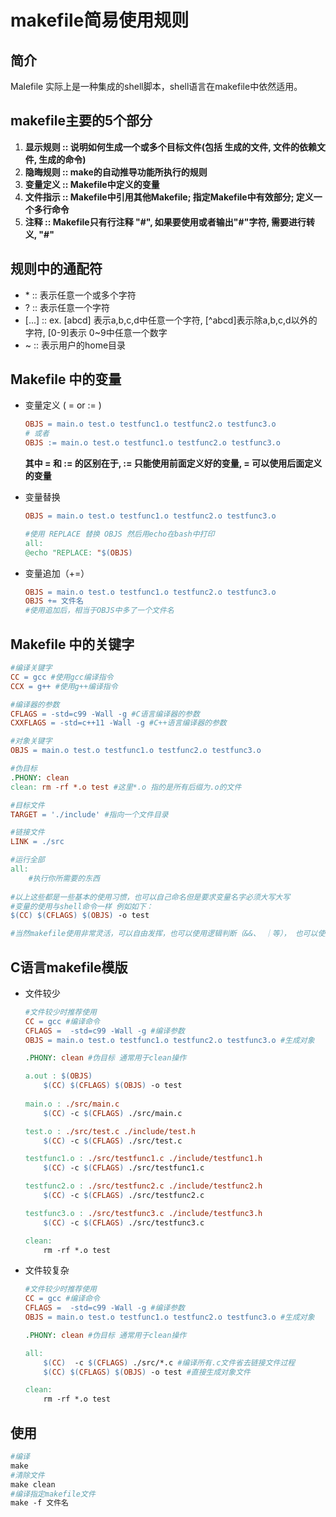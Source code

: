 # makefile简易使用规则

## 简介

Malefile 实际上是一种集成的shell脚本，shell语言在makefile中依然适用。

## makefile主要的5个部分

1. **显示规则 :: 说明如何生成一个或多个目标文件(包括 生成的文件, 文件的依赖文件, 生成的命令)**
2. **隐晦规则 :: make的自动推导功能所执行的规则** 
3. **变量定义 :: Makefile中定义的变量**
4. **文件指示 :: Makefile中引用其他Makefile; 指定Makefile中有效部分; 定义一个多行命令**
5. **注释 :: Makefile只有行注释 "#", 如果要使用或者输出"#"字符, 需要进行转义, "\#"**

## 规则中的通配符

- \*     :: 表示任意一个或多个字符
- ?     :: 表示任意一个字符
- [...]  :: ex. [abcd] 表示a,b,c,d中任意一个字符, [^abcd]表示除a,b,c,d以外的字符, [0-9]表示 0~9中任意一个数字
- ~     :: 表示用户的home目录

## Makefile 中的变量

- 变量定义 ( = or := )

    ```makefile
    OBJS = main.o test.o testfunc1.o testfunc2.o testfunc3.o
    # 或者
    OBJS := main.o test.o testfunc1.o testfunc2.o testfunc3.o
    ```

    **其中 = 和 := 的区别在于, := 只能使用前面定义好的变量, = 可以使用后面定义的变量**

- 变量替换

    ```makefile
    OBJS = main.o test.o testfunc1.o testfunc2.o testfunc3.o
    
    #使用 REPLACE 替换 OBJS 然后用echo在bash中打印
    all:
    @echo "REPLACE: "$(OBJS) 
    ```

- 变量追加（+=）

    ```makefile
    OBJS = main.o test.o testfunc1.o testfunc2.o testfunc3.o
    OBJS += 文件名
    #使用追加后，相当于OBJS中多了一个文件名
    ```

## Makefile 中的关键字

```makefile
#编译关键字
CC = gcc #使用gcc编译指令
CCX = g++ #使用g++编译指令

#编译器的参数
CFLAGS = -std=c99 -Wall -g #C语言编译器的参数
CXXFLAGS = -std=c++11 -Wall -g #C++语言编译器的参数

#对象关键字
OBJS = main.o test.o testfunc1.o testfunc2.o testfunc3.o

#伪目标
.PHONY: clean
clean: rm -rf *.o test #这里*.o 指的是所有后缀为.o的文件

#目标文件
TARGET = './include' #指向一个文件目录

#链接文件
LINK = ./src

#运行全部
all:
	#执行你所需要的东西
	
#以上这些都是一些基本的使用习惯，也可以自己命名但是要求变量名字必须大写大写
#变量的使用与shell命令一样 例如如下：
$(CC) $(CFLAGS) $(OBJS) -o test

#当然makefile使用非常灵活，可以自由发挥，也可以使用逻辑判断（&&、 ｜等）， 也可以使用（if、cd等命令）
```

## C语言makefile模版

- 文件较少

    ```makefile
    #文件较少时推荐使用
    CC = gcc #编译命令
    CFLAGS =  -std=c99 -Wall -g #编译参数
    OBJS = main.o test.o testfunc1.o testfunc2.o testfunc3.o #生成对象
    
    .PHONY: clean #伪目标 通常用于clean操作
    
    a.out : $(OBJS)
    	$(CC) $(CFLAGS) $(OBJS) -o test
        
    main.o : ./src/main.c 
    	$(CC) -c $(CFLAGS) ./src/main.c 
    
    test.o : ./src/test.c ./include/test.h 
    	$(CC) -c $(CFLAGS) ./src/test.c 
    
    testfunc1.o : ./src/testfunc1.c ./include/testfunc1.h 
    	$(CC) -c $(CFLAGS) ./src/testfunc1.c 
    
    testfunc2.o : ./src/testfunc2.c ./include/testfunc2.h 
    	$(CC) -c $(CFLAGS) ./src/testfunc2.c 
    
    testfunc3.o : ./src/testfunc3.c ./include/testfunc3.h 
    	$(CC) -c $(CFLAGS) ./src/testfunc3.c
    
    clean:
    	rm -rf *.o test
    ```

- 文件较复杂

    ```makefile
    #文件较少时推荐使用
    CC = gcc #编译命令
    CFLAGS =  -std=c99 -Wall -g #编译参数
    OBJS = main.o test.o testfunc1.o testfunc2.o testfunc3.o #生成对象
    
    .PHONY: clean #伪目标 通常用于clean操作
    
    all:
    	$(CC)  -c $(CFLAGS) ./src/*.c #编译所有.c文件省去链接文件过程
    	$(CC) $(CFLAGS) $(OBJS) -o test #直接生成对象文件
    
    clean:
    	rm -rf *.o test
    ```

## 使用

```makefile
#编译
make
#清除文件
make clean
#编译指定makefile文件
make -f 文件名
```
